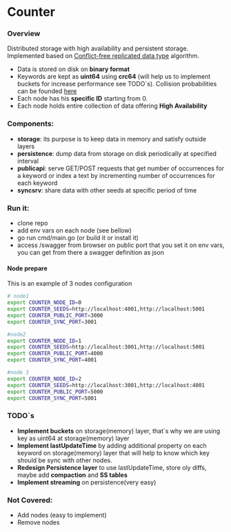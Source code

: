 # Counter

### Overview
Distributed storage with high availability and persistent storage.
Implemented based on [Conflict-free replicated data type](https://en.wikipedia.org/wiki/Conflict-free_replicated_data_type) algorithm. 
* Data is stored on disk on **binary format**
* Keywords are kept as **uint64** using **crc64**  (will help us to implement buckets for increase performance see TODO`s). Collision probabilities can be founded [here](https://en.wikipedia.org/wiki/Birthday_problem#Probability_table)
* Each node has his **specific ID** starting from 0.
* Each node holds entire collection of data offering **High Availability**

### Components:
* **storage**: its purpose is to keep data in memory and satisfy outside layers
* **persistence**: dump data from storage on disk periodically at specified interval
* **publicapi**: serve GET/POST requests that get number of occurrences for a keyword or index a text by incrementing number of occurrences for each keyword 
* **syncsrv**: share data with other seeds at specific period of time

### Run it:
* clone repo
* add env vars on each node (see bellow)
* go run cmd/main.go (or build it or install it)
* access /swagger from browser on public port that you set it on env vars, you can get from there a swagger definition as json

#### Node prepare
This is an example of 3 nodes configuration
```bash
# node1
export COUNTER_NODE_ID=0
export COUNTER_SEEDS=http://localhost:4001,http://localhost:5001
export COUNTER_PUBLIC_PORT=3000
export COUNTER_SYNC_PORT=3001

#node2
export COUNTER_NODE_ID=1
export COUNTER_SEEDS=http://localhost:3001,http://localhost:5001
export COUNTER_PUBLIC_PORT=4000
export COUNTER_SYNC_PORT=4001

#node 3
export COUNTER_NODE_ID=2
export COUNTER_SEEDS=http://localhost:3001,http://localhost:4001
export COUNTER_PUBLIC_PORT=5000
export COUNTER_SYNC_PORT=5001
```

### TODO`s
* **Implement buckets** on storage(memory) layer, that`s why we are using key as uint64 at storage(memory) layer 
* **Implement lastUpdateTime** by adding additional property on each keyword on storage(memory) layer that will help to know which key should be sync with other nodes.
* **Redesign Persistence layer** to use lastUpdateTime, store oly diffs, maybe add **compaction** and **SS tables**
* **Implement streaming** on persistence(very easy)

### Not Covered:
* Add nodes (easy to implement)
* Remove nodes